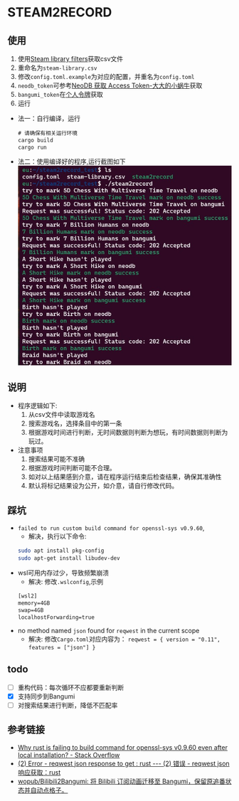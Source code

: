 # STEAM2RECORD

## 使用
1. 使用[Steam library filters](https://www.lorenzostanco.com/lab/steam/)获取csv文件
2. 重命名为`steam-library.csv`
3. 修改`config.toml.example`为对应的配置，并重名为`config.toml`
4. `neodb_token`可参考[NeoDB 获取 Access Token-大大的小蜗牛](https://eallion.com/neodb_token)获取
5. `bangumi_token`在[个人令牌](https://next.bgm.tv/demo/access-token)获取
5. 运行
- 法一：自行编译，运行
    ```
    # 请确保有相关运行环境
    cargo build
    cargo run 
    ```
- 法二：使用编译好的程序,运行截图如下
  ![run](run.jpg)

## 说明
- 程序逻辑如下:
    1. 从csv文件中读取游戏名
    2. 搜索游戏名，选择条目中的第一条
    3. 根据游戏时间进行判断，无时间数据则判断为想玩，有时间数据则判断为玩过。
- 注意事项
    1. 搜索结果可能不准确
    2. 根据游戏时间判断可能不合理。
    3. 如对以上结果感到介意，请在程序运行结束后检查结果，确保其准确性
    4. 默认将标记结果设为公开，如介意，请自行修改代码。

## 踩坑
- `failed to run custom build command for openssl-sys v0.9.60`,
    - 解决，执行以下命令:
    ```bash
    sudo apt install pkg-config
    sudo apt-get install libudev-dev
    ```
- wsl可用内存过少，导致频繁崩溃
    - 解决:
    修改`.wslconfig`,示例
    ```
    [wsl2]
    memory=4GB
    swap=4GB
    localhostForwarding=true
    ```
- no method named `json` found for `reqwest` in the current scope
    - 解决:
    修改`Cargo.toml`对应内容为：
    `reqwest = { version = "0.11", features = ["json"] }`

## todo
- [ ] 重构代码：每次循环不应都要重新判断
- [x] 支持同步到Bangumi
- [ ] 对搜索结果进行判断，降低不匹配率

## 参考链接
- [Why rust is failing to build command for openssl-sys v0.9.60 even after local installation? - Stack Overflow](https://stackoverflow.com/questions/65553557/why-rust-is-failing-to-build-command-for-openssl-sys-v0-9-60-even-after-local-in)
- [(2) Error - reqwest json response to get : rust --- (2) 错误 - reqwest json 响应获取：rust](https://www.reddit.com/r/rust/comments/gg98m0/error_reqwest_json_response_to_get/)
- [wopub/Bilibili2Bangumi: 将 Bilibili 订阅动画迁移至 Bangumi，保留原追番状态并自动点格子。](https://github.com/wopub/Bilibili2Bangumi)